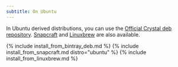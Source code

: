 ```yaml
---
subtitle: On Ubuntu
---
```


In Ubuntu derived distributions, you can use the [Official Crystal deb repository](#official-crystal-deb-repository). [Snapcraft](#snapcraft) and [Linuxbrew](#linuxbrew) are also available.

{% include install_from_bintray_deb.md %}
{% include install_from_snapcraft.md distro="ubuntu" %}
{% include install_from_linuxbrew.md %}
